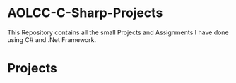 # AOLCC-C-Sharp-Projects

This Repository contains all the small Projects and Assignments I have done using C# and .Net Framework.

# Projects

